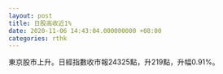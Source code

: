 ```yaml
---
layout: post
title: 日股高收近1%
date: 2020-11-06 14:43:04.000000000 +08:00
categories: rthk
---
```


東京股市上升。日經指數收市報24325點，升219點，升幅0.91%。
